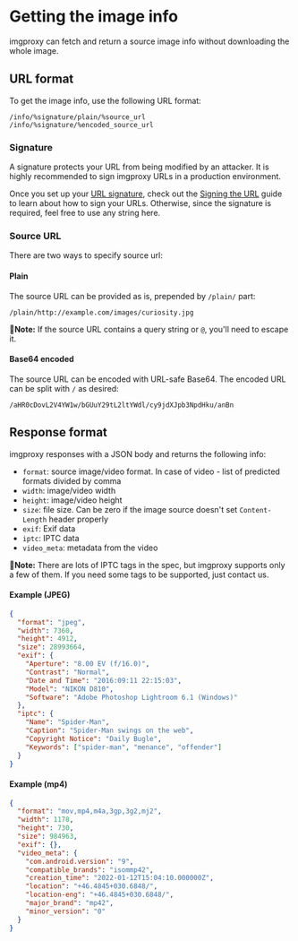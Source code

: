 # Getting the image info<i class='badge badge-pro'></i>

imgproxy can fetch and return a source image info without downloading the whole image.

## URL format

To get the image info, use the following URL format:

```
/info/%signature/plain/%source_url
/info/%signature/%encoded_source_url
```

### Signature

A signature protects your URL from being modified by an attacker. It is highly recommended to sign imgproxy URLs in a production environment.

Once you set up your [URL signature](configuration.md#url-signature), check out the [Signing the URL](signing_the_url.md) guide to learn about how to sign your URLs. Otherwise, since the signature is required, feel free to use any string here.

### Source URL

There are two ways to specify source url:

#### Plain

The source URL can be provided as is, prepended by `/plain/` part:

```
/plain/http://example.com/images/curiosity.jpg
```

**📝Note:** If the source URL contains a query string or `@`, you'll need to escape it.

#### Base64 encoded

The source URL can be encoded with URL-safe Base64. The encoded URL can be split with `/` as desired:

```
/aHR0cDovL2V4YW1w/bGUuY29tL2ltYWdl/cy9jdXJpb3NpdHku/anBn
```

## Response format

imgproxy responses with a JSON body and returns the following info:

* `format`: source image/video format. In case of video - list of predicted formats divided by comma
* `width`: image/video width
* `height`: image/video height
* `size`: file size. Can be zero if the image source doesn't set `Content-Length` header properly
* `exif`: Exif data
* `iptc`: IPTC data
* `video_meta`: metadata from the video

**📝Note:** There are lots of IPTC tags in the spec, but imgproxy supports only a few of them. If you need some tags to be supported, just contact us.

#### Example (JPEG)

```json
{
  "format": "jpeg",
  "width": 7360,
  "height": 4912,
  "size": 28993664,
  "exif": {
    "Aperture": "8.00 EV (f/16.0)",
    "Contrast": "Normal",
    "Date and Time": "2016:09:11 22:15:03",
    "Model": "NIKON D810",
    "Software": "Adobe Photoshop Lightroom 6.1 (Windows)"
  },
  "iptc": {
    "Name": "Spider-Man",
    "Caption": "Spider-Man swings on the web",
    "Copyright Notice": "Daily Bugle",
    "Keywords": ["spider-man", "menance", "offender"]
  }
}
```

#### Example (mp4)

```json
{
  "format": "mov,mp4,m4a,3gp,3g2,mj2",
  "width": 1178,
  "height": 730,
  "size": 984963,
  "exif": {},
  "video_meta": {
    "com.android.version": "9",
    "compatible_brands": "isommp42",
    "creation_time": "2022-01-12T15:04:10.000000Z",
    "location": "+46.4845+030.6848/",
    "location-eng": "+46.4845+030.6848/",
    "major_brand": "mp42",
    "minor_version": "0"
  }
}
```
